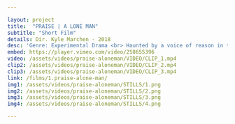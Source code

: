 ```yaml
---

layout: project
title:  "PRAISE | A LONE MAN"
subtitle: "Short Film"
details: Dir. Kyle Marchen - 2018 
desc: 'Genre: Experimental Drama <br> Haunted by a voice of reason in the middle of nowhere, A Lone Man is plagued by a cassette that speaks to him directly. Left with only his vices to cope, the painter spirals further into his own doubts.'
embed: https://player.vimeo.com/video/258655396
video: /assets/videos/praise-aloneman/VIDEO/CLIP_1.mp4
clip2: /assets/videos/praise-aloneman/VIDEO/CLIP_2.mp4
clip3: /assets/videos/praise-aloneman/VIDEO/CLIP_3.mp4
link: /films/1.praise-alone-man/
img1: /assets/videos/praise-aloneman/STILLS/1.png
img2: /assets/videos/praise-aloneman/STILLS/2.png
img3: /assets/videos/praise-aloneman/STILLS/3.png
img4: /assets/videos/praise-aloneman/STILLS/4.png

---
```

